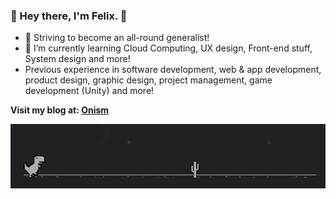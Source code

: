 ### 👋 Hey there, I'm Felix. 👋

- 🔭 Striving to become an all-round generalist!
- 🌱 I’m currently learning Cloud Computing, UX design, Front-end stuff, System design and more!
- Previous experience in software development, web & app development, product design, graphic design, project management, game development (Unity) and more!

**Visit my blog at: [Onism](https://felix-ku.github.io/)**

[![name](Dino.gif)](https://felix-ku.github.io/)
